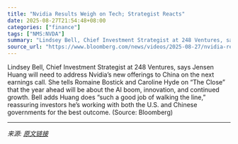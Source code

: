 ```yaml
---
title: "Nvidia Results Weigh on Tech; Strategist Reacts"
date: 2025-08-27T21:54:48+08:00
categories: ["finance"]
tags: ["NMS:NVDA"]
summary: "Lindsey Bell, Chief Investment Strategist at 248 Ventures, says Jensen Huang will need to address Nvidia’s new offerings to China on the next earnings call. She tells Romaine Bostick and Caroline Hyde"
source_url: "https://www.bloomberg.com/news/videos/2025-08-27/nvidia-results-weigh-on-tech-strategist-reacts"
---
```


Lindsey Bell, Chief Investment Strategist at 248 Ventures, says Jensen Huang will need to address Nvidia’s new offerings to China on the next earnings call. She tells Romaine Bostick and Caroline Hyde on “The Close” that the year ahead will be about the AI boom, innovation, and continued growth. Bell adds Huang does “such a good job of walking the line,” reassuring investors he’s working with both the U.S. and Chinese governments for the best outcome. (Source: Bloomberg)

---

*来源: [原文链接](https://www.bloomberg.com/news/videos/2025-08-27/nvidia-results-weigh-on-tech-strategist-reacts)*
